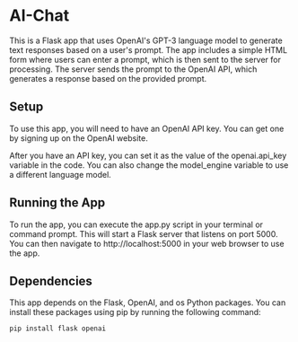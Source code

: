 # AI-Chat
This is a Flask app that uses OpenAI's GPT-3 language model to generate text responses based on a user's prompt. The app includes a simple HTML form where users can enter a prompt, which is then sent to the server for processing. The server sends the prompt to the OpenAI API, which generates a response based on the provided prompt.

## Setup
To use this app, you will need to have an OpenAI API key. You can get one by signing up on the OpenAI website.

After you have an API key, you can set it as the value of the openai.api_key variable in the code. You can also change the model_engine variable to use a different language model.

## Running the App
To run the app, you can execute the app.py script in your terminal or command prompt. This will start a Flask server that listens on port 5000. You can then navigate to http://localhost:5000 in your web browser to use the app.

## Dependencies
This app depends on the Flask, OpenAI, and os Python packages. You can install these packages using pip by running the following command:

```
pip install flask openai
```

